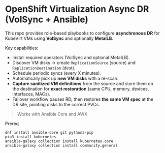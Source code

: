# OpenShift Virtualization Async DR (VolSync + Ansible)

This repo provides role-based playbooks to configure **asynchronous DR** for KubeVirt VMs using **VolSync** and optionally **MetalLB**.

Key capabilities:
- Install required operators (VolSync and optional MetalLB).
- Discover VM disks → create `ReplicationSource` (source) and `ReplicationDestination` (dest).
- Schedule periodic syncs (every X minutes).
- Automatically pick up **new VM disks** with a re-scan.
- **Capture sanitized VM definitions** from the source and store them on the destination for **exact restoration** (same CPU, memory, devices, interfaces, MACs).
- Failover workflow pauses RD, then restores **the same VM spec** at the DR site, pointing disks to the correct PVCs.

> Works with Ansible Core and AWX.

Prereq
```
dnf install ansible-core git python3-pip
pip3 install kubernetes
ansible-galaxy collection install kubernetes.core
ansible-galaxy collection install community.general
```